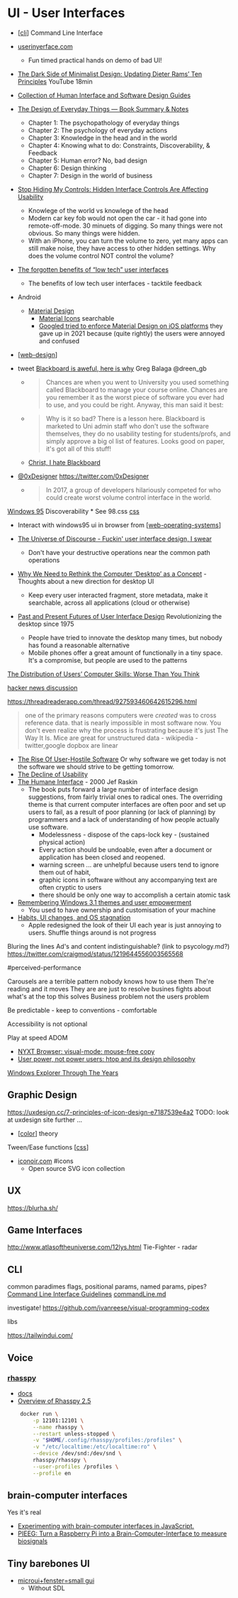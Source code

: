 UI - User Interfaces
====================

* [[cli]] Command Line Interface
* [userinyerface.com](https://userinyerface.com/)
    * Fun timed practical hands on demo of bad UI!

* [The Dark Side of Minimalist Design: Updating Dieter Rams’ Ten Principles](https://www.youtube.com/watch?v=cMDGwj1QlSU) YouTube 18min
* [Collection of Human Interface and Software Design Guides](http://www.geofcrowl.com/blog/articles/2020/2/17/collection-higs/)

* [The Design of Everyday Things — Book Summary & Notes](https://elvischidera.com/2022-06-24-design-everyday-things)
    * Chapter 1: The psychopathology of everyday things
    * Chapter 2: The psychology of everyday actions
    * Chapter 3: Knowledge in the head and in the world
    * Chapter 4: Knowing what to do: Constraints, Discoverability, & Feedback
    * Chapter 5: Human error? No, bad design
    * Chapter 6: Design thinking
    * Chapter 7: Design in the world of business

* [Stop Hiding My Controls: Hidden Interface Controls Are Affecting Usability ](https://interactions.acm.org/archive/view/july-august-2025/stop-hiding-my-controls-hidden-interface-controls-are-affecting-usability)
    * Knowlege of the world vs knowlege of the head
    * Modern car key fob would not open the car - it had gone into remote-off-mode. 30 minuets of digging. So many things were not obvious. So many things were hidden.
    * With an iPhone, you can turn the volume to zero, yet many apps can still make noise, they have access to other hidden settings. Why does the volume control NOT control the volume?

* [The forgotten benefits of “low tech” user interfaces](https://uxdesign.cc/the-forgotten-benefits-of-low-tech-user-interfaces-57fdbb6ac83)
    * The benefits of low tech user interfaces - tacktile feedback

* Android
    * [Material Design](https://material.io/)
        * [Material Icons](https://fonts.google.com/icons) searchable
        * [Googled tried to enforce Material Design on iOS platforms](https://sixcolors.com/link/2021/10/googles-apps-to-embrace-ios-on-ios/) they gave up in 2021 because (quite rightly) the users were annoyed and confused
* [[web-design]]

* tweet [Blackboard is aweful, here is why](https://twitter.com/dreen_gb/status/1335898204936806400) Greg Balaga @dreen_gb
    * > Chances are when you went to University you used something called Blackboard to manage your course online. Chances are you remember it as the worst piece of software you ever had to use, and you could be right. Anyway, this man said it best:
    * > Why is it so bad? There is a lesson here. Blackboard is marketed to Uni admin staff who don't use the software themselves, they do no usability testing for students/profs, and simply approve a big ol list of features. Looks good on paper, it's got all of this stuff!
    * [Christ, I hate Blackboard](https://www.lawyersgunsmoneyblog.com/2014/01/christ-i-hate-blackboard)
* [@0xDesigner](https://twitter.com/0xDesigner/status/1642554817590566915?t=zuQpfnUM4nL9hCA9qFZRPw&s=19) https://twitter.com/0xDesigner
    * > In 2017, a group of developers hilariously competed for who could create worst volume control interface in the world.



[Windows 95](https://twitter.com/tuomassalo/status/978717292023500805)
Discoverability
    * See 98.css [css](./css.md)
* Interact with windows95 ui in browser from [[web-operating-systems]]


* [The Universe of Discourse - Fuckin' user interface design, I swear](https://blog.plover.com/tech/ui.html)
    * Don't have your destructive operations near the common path operations
* [Why We Need to Rethink the Computer ‘Desktop’ as a Concept](https://onezero.medium.com/the-document-metaphor-desktop-gui-doesnt-work-anymore-d276271bfa40) - Thoughts about a new direction for desktop UI
    * Keep every user interacted fragment, store metadata, make it searchable, across all applications (cloud or otherwise)
* [Past and Present Futures of User Interface Design](https://www.datagubbe.se/futui/) Revolutionizing the desktop since 1975
    * People have tried to innovate the desktop many times, but nobody has found a reasonable alternative
    * Mobile phones offer a great amount of functionally in a tiny space. It's a compromise, but people are used to the patterns

[The Distribution of Users’ Computer Skills: Worse Than You Think](https://www.nngroup.com/articles/computer-skill-levels/)

[hacker news discussion](https://news.ycombinator.com/item?id=21037674)

https://threadreaderapp.com/thread/927593460642615296.html
> one of the primary reasons computers were *created* was to cross reference data. that is nearly impossible in most software now.
> You don't even realize why the process is frustrating because it's just The Way It Is.
> Mice are great for unstructured data - wikipedia - twitter,google dopbox are linear

* [The Rise Of User-Hostile Software](https://den.dev/blog/user-hostile-software/) Or why software we get today is not the software we should strive to be getting tomorrow.
* [The Decline of Usability](https://datagubbe.se/decusab/)
* [The Humane Interface](https://en.wikipedia.org/wiki/The_Humane_Interface) - 2000 Jef Raskin
    * The book puts forward a large number of interface design suggestions, from fairly trivial ones to radical ones. The overriding theme is that current computer interfaces are often poor and set up users to fail, as a result of poor planning (or lack of planning) by programmers and a lack of understanding of how people actually use software. 
        * Modelessness - dispose of the caps-lock key - (sustained physical action)
        * Every action should be undoable, even after a document or application has been closed and reopened.
        * warning screen ... are unhelpful because users tend to ignore them out of habit,
        * graphic icons in software without any accompanying text are often cryptic to users
        * there should be only one way to accomplish a certain atomic task
* [Remembering Windows 3.1 themes and user empowerment](https://hisham.hm/2019/07/26/remembering-windows-31-themes-and-user-empowerment/)
    * You used to have ownership and customisation of your machine
* [Habits, UI changes, and OS stagnation](https://morrick.me/archives/9407)
    * Apple redesigned the look of their UI each year is just annoying to users. Shuffle things around is not progress


Bluring the lines
Ad's and content indistinguishable?
(link to psycology.md?)
https://twitter.com/craigmod/status/1219644556003565568

#perceived-performance

Carousels are a terrible pattern
    nobody knows how to use them
    The're reading and it moves
    They are are just to resolve busines fights about what's at the top
    this solves Business problem not the users problem

Be predictable - keep to conventions - comfortable

Accessibility is not optional

Play at speed
ADOM

* [NYXT Browser: visual-mode: mouse-free copy](https://nyxt.atlas.engineer/article/visual-mode.org)
* [User power, not power users: htop and its design philosophy](https://hisham.hm/2020/12/18/huser-power-not-power-users-htop-and-its-design-philosophy/)

[Windows Explorer Through The Years](https://gekk.info/articles/explorer.html)

Graphic Design
--------------

https://uxdesign.cc/7-principles-of-icon-design-e7187539e4a2
TODO: look at uxdesign site further ...

* [[color]] theory

Tween/Ease functions [[css]]

* [iconoir.com](https://iconoir.com/) #icons
    * Open source SVG icon collection

UX 
---

https://blurha.sh/


Game Interfaces
---------------

http://www.atlasoftheuniverse.com/12lys.html
Tie-Fighter - radar

CLI
---
common paradimes
flags, positional params, named params, pipes?
[Command Line Interface Guidelines](https://clig.dev/)
[commandLine.md](./commandLine.md)

investigate!
https://github.com/ivanreese/visual-programming-codex


libs

https://tailwindui.com/


Voice
-----

### [rhasspy](https://github.com/rhasspy/rhasspy#rhasspy-voice-assistant)
* [docs](https://rhasspy.readthedocs.io/)
* [Overview of Rhasspy 2.5](https://www.youtube.com/watch?v=IsAlz76PXJQ)

```bash
    docker run \
        -p 12101:12101 \
        --name rhasspy \
        --restart unless-stopped \
        -v "$HOME/.config/rhasspy/profiles:/profiles" \
        -v "/etc/localtime:/etc/localtime:ro" \
        --device /dev/snd:/dev/snd \
        rhasspy/rhasspy \
        --user-profiles /profiles \
        --profile en
```

brain-computer interfaces
-------
Yes it's real

* [Experimenting with brain-computer interfaces in JavaScript.](https://medium.com/@devdevcharlie/experimenting-with-brain-computer-interfaces-in-javascript-8d6cb891fda8)
* [PIEEG: Turn a Raspberry Pi into a Brain-Computer-Interface to measure biosignals](https://arxiv.org/abs/2201.02228)


Tiny barebones UI
-----------------

* [microui+fenster=small gui](https://bernsteinbear.com/blog/fenster-microui/)
    * Without SDL


[//begin]: # "Autogenerated link references for markdown compatibility"
[cli]: cli.md "CLI Command Line Interface"
[web-design]: web-design.md "Web Design"
[web-operating-systems]: web-operating-systems.md "web-operating-systems"
[color]: color.md "Color"
[css]: css.md "CSS"
[//end]: # "Autogenerated link references"